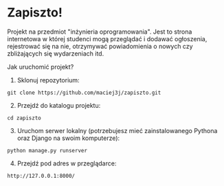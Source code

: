 # Zapiszto!
Projekt na przedmiot "inżynieria oprogramowania". Jest to strona internetowa w której studenci mogą przeglądać i dodawać ogłoszenia, rejestrować się na nie, otrzymywać powiadomienia o nowych czy zbliżających się wydarzeniach itd.

Jak uruchomić projekt?
1. Sklonuj repozytorium:
```
git clone https://github.com/maciej3j/zapiszto.git
```
2. Przejdź do katalogu projektu:
```
cd zapiszto
```
3. Uruchom serwer lokalny (potrzebujesz mieć zainstalowanego Pythona oraz Django na swoim komputerze):
```
python manage.py runserver
```
4. Przejdź pod adres w przeglądarce:
```
http://127.0.0.1:8000/
```
